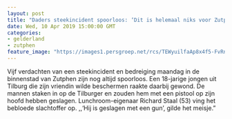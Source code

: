 ```yaml
---
layout: post
title: "Daders steekincident spoorloos: ‘Dit is helemaal niks voor Zutphen’"
date: Wed, 10 Apr 2019 15:00:00 GMT
categories: 
- gelderland 
- zutphen 
feature_image: "https://images1.persgroep.net/rcs/TEWyuilfaAp8x4f5-FvRnnQEUEU/diocontent/145247802/_fitwidth/400/?appId=21791a8992982cd8da851550a453bd7f&quality=0.7"
---
```


Vijf verdachten van een steekincident en bedreiging maandag in de binnenstad van Zutphen zijn nog altijd spoorloos. Een 18-jarige jongen uit Tilburg die zijn vriendin wilde beschermen raakte daarbij gewond. De mannen staken in op de Tilburger en zouden hem met een pistool op zijn hoofd hebben geslagen. Lunchroom-eigenaar Richard Staal (53) ving het  bebloede slachtoffer op. ,,‘Hij is geslagen met een gun’, gilde het meisje.”
